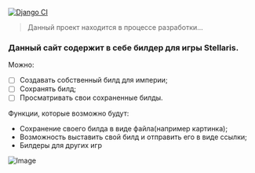 [![Django CI](https://github.com/lineSlaine/StellarisBuilder/actions/workflows/django.yml/badge.svg)](https://github.com/lineSlaine/StellarisBuilder/actions/workflows/django.yml)
  
>Данный проект находится в процессе разработки...
  
### Данный сайт содержит в себе билдер для игры Stellaris.
Можно:
- [ ] Создавать собственный билд для империи;
- [ ] Сохранять билд;
- [ ] Просматривать свои сохраненные билды.
  
Функции, которые возможно будут:
- Сохранение своего билда в виде файла(например картинка);
- Возможность выставить свой билд и отправить его в виде ссылки;
- Билдеры для других игр

![Image](https://github.com/users/lineSlaine/projects/5/assets/64294713/058ddcc5-ad28-438f-b631-d237c2cf2c4e)
